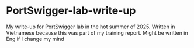 # PortSwigger-lab-write-up
My write-up for PortSwigger lab in the hot summer of 2025. Written in Vietnamese because this was part of my training report. Might be written in Eng if I change my mind
